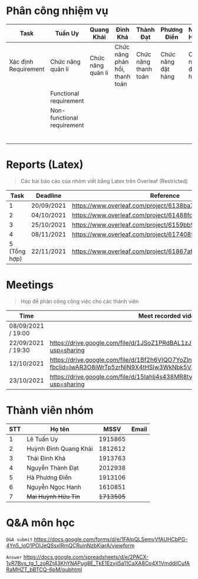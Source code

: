# Phân công nhiệm vụ

| Task                 | Tuấn Uy                    | Quang Khải        | Đình Khả                       | Thành Đạt            | Phương Điền        | Ngọc Hanh          |
| -------------------- | -------------------------- | ----------------- | ------------------------------ | -------------------- | ------------------ | ------------------ |
| Xác định Requirement | Chức năng quản lí          | Chức năng quản lí | Chức năng phản hồi, thanh toán | Chức năng thanh toán | Chức năng đặt hàng | Chức năng đặt hàng |
|                      | Functional requirement     |                   |                                |                      |                    |                    |
|                      | Non-functional requirement |                   |                                |                      |                    |                    |
|                      |                            |                   |                                |                      |                    |                    |
|                      |                            |                   |                                |                      |                    |                    |
|                      |                            |                   |                                |                      |                    |                    |
|                      |                            |                   |                                |                      |                    |                    |
|                      |                            |                   |                                |                      |                    |                    |
|                      |                            |                   |                                |                      |                    |                    |



# Reports (Latex)

> Các bài báo cáo của nhóm viết bằng Latex trên Overleaf (Restricted)

| Task         | Deadline   | Reference                                                 |
| ------------ | ---------- | --------------------------------------------------------- |
| 1            | 20/09/2021 | https://www.overleaf.com/project/6138ba7e53baff6ce109bc20 |
| 2            | 04/10/2021 | https://www.overleaf.com/project/61488fca594660b45e9ddab3 |
| 3            | 25/10/2021 | https://www.overleaf.com/project/6159bb57bbd2b4428b8557e9 |
| 4            | 08/11/2021 | https://www.overleaf.com/project/617408f26dad8944a25e7c10 |
| 5 (Tổng hợp) | 22/11/2021 | https://www.overleaf.com/project/61867af6684391a02ea03a4c |

# Meetings

> Họp để phân công công việc cho các thành viên

| Time               | Meet recorded video                                          |
| ------------------ | ------------------------------------------------------------ |
| 08/09/2021 / 19:00 |                                                              |
| 22/09/2021 / 19:30 | https://drive.google.com/file/d/1JSoZ1PRdBAL1zJYLS3U5KeYHvioHNRPO/view?usp=sharing |
| 12/10/2021         | https://drive.google.com/file/d/1Bf2h6VIQO7YoZInKRyNFhESgmnbinjps/view?fbclid=IwAR3O8iWrTp5zrNIN9X4tHSlw3WkNbk5VHW_MWSvtLlr_bNPfawoi34Nzouk |
| 23/10/2021         | https://drive.google.com/file/d/15IahIj4s438MR8tykBqWyl2Tb7kp4Swp/view?usp=sharing |

# Thành viên nhóm

| STT  | Họ tên                | MSSV        | Email |
| ---- | --------------------- | ----------- | ----- |
| 1    | Lê Tuấn Uy            | 1915865     |       |
| 2    | Huỳnh Đình Quang Khải | 1812612     |       |
| 3    | Thái Đình Khả         | 1913763     |       |
| 4    | Nguyễn Thành Đạt      | 2012938     |       |
| 5    | Hà Phương Điền        | 1913106     |       |
| 6    | Nguyễn Ngọc Hanh      | 1610851     |       |
| 7    | ~~Mai Huỳnh Hữu Tín~~ | ~~1713505~~ |       |

# Q&A môn học

`Q&A submit` https://docs.google.com/forms/d/e/1FAIpQLSemyVfAUHCbPG-4Yn5_IoO1POIJeQSsxIRmQCRuinNzbKiarA/viewform

`Answer` https://docs.google.com/spreadsheets/d/e/2PACX-1vR7Bvs_tg_1_zoRZt43KhYNAPug8E_TkE1Ezyii5a11CaXA8Co4X1VmddilCufARaMHZT_bBTCQ-6pM/pubhtml 

